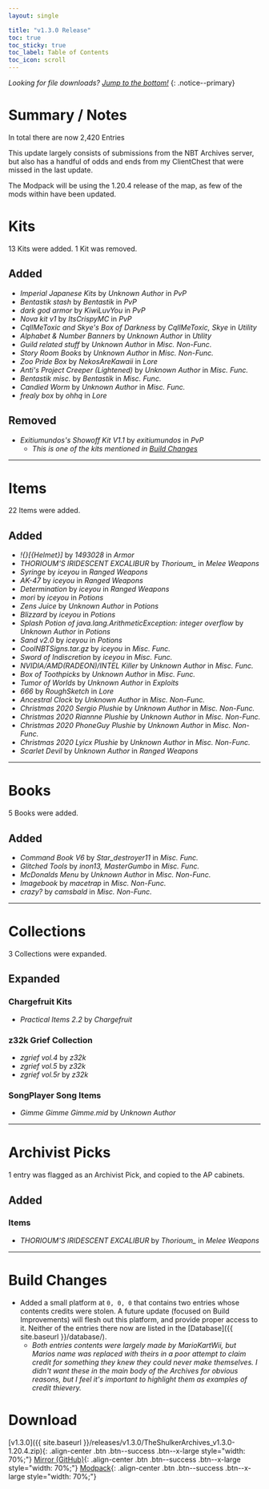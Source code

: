 ```yaml
---
layout: single

title: "v1.3.0 Release"
toc: true
toc_sticky: true
toc_label: Table of Contents
toc_icon: scroll
---
```


*Looking for file downloads? [Jump to the bottom!](#download)*
{: .notice--primary}

# Summary / Notes
In total there are now 2,420 Entries

This update largely consists of submissions from the NBT Archives server, but also has a handful of odds and ends from my ClientChest that were missed in the last update.

The Modpack will be using the 1.20.4 release of the map, as few of the mods within have been updated.

# Kits
13 Kits were added. 1 Kit was removed.

## Added
- _Imperial Japanese Kits_ by _Unknown Author_ in _PvP_
- _Bentastik stash_ by _Bentastik_ in _PvP_
- _dark god armor_ by _KiwiLuvYou_ in _PvP_
- _Nova kit v1_ by _ItsCrispyMC_ in _PvP_
- _CqllMeToxic and Skye's Box of Darkness_ by _CqllMeToxic, Skye_ in _Utility_
- _Alphabet & Number Banners_ by _Unknown Author_ in _Utility_
- _Guild related stuff_ by _Unknown Author_ in _Misc. Non-Func._
- _Story Room Books_ by _Unknown Author_ in _Misc. Non-Func._
- _Zoo Pride Box_ by _NekosAreKawaii_ in _Lore_
- _Anti's Project Creeper (Lightened)_ by _Unknown Author_ in _Misc. Func._
- _Bentastik misc._ by _Bentastik_ in _Misc. Func._
- _Candied Worm_ by _Unknown Author_ in _Misc. Func._
- _frealy box_ by _ohhq_ in _Lore_

## Removed
- _Exitiumundos's Showoff Kit V1.1_ by _exitiumundos_ in _PvP_
  - _This is one of the kits mentioned in [Build Changes](#build-changes)_

***

# Items
22 Items were added.

## Added
- _!{}[{Helmet}]_ by _1493028_ in _Armor_
- _THORIOUM'S IRIDESCENT EXCALIBUR_ by _Thorioum\__ in _Melee Weapons_
- _Syringe_ by _iceyou_ in _Ranged Weapons_
- _AK-47_ by _iceyou_ in _Ranged Weapons_
- _Determination_ by _iceyou_ in _Ranged Weapons_
- _mori_ by _iceyou_ in _Potions_
- _Zens Juice_ by _Unknown Author_ in _Potions_
- _Blizzard_ by _iceyou_ in _Potions_
- _Splash Potion of java.lang.ArithmeticException: integer overflow_ by _Unknown Author_ in _Potions_
- _Sand v2.0_ by _iceyou_ in _Potions_
- _CoolNBTSigns.tar.gz_ by _iceyou_ in _Misc. Func._
- _Sword of Indiscretion_ by _iceyou_ in _Misc. Func._
- _NVIDIA/AMD(RADEON)/INTEL Killer_ by _Unknown Author_ in _Misc. Func._
- _Box of Toothpicks_ by _Unknown Author_ in _Misc. Func._
- _Tumor of Worlds_ by _Unknown Author_ in _Exploits_
- _666_ by _RoughSketch_ in _Lore_
- _Ancestral Clock_ by _Unknown Author_ in _Misc. Non-Func._
- _Christmas 2020 Sergio Plushie_ by _Unknown Author_ in _Misc. Non-Func._
- _Christmas 2020 Riannne Plushie_ by _Unknown Author_ in _Misc. Non-Func._
- _Christmas 2020 PhoneGuy Plushie_ by _Unknown Author_ in _Misc. Non-Func._
- _Christmas 2020 Lyicx Plushie_ by _Unknown Author_ in _Misc. Non-Func._
- _Scarlet Devil_ by _Unknown Author_ in _Ranged Weapons_

***

# Books
5 Books were added.

## Added
- _Command Book V6_ by _Star_destroyer11_ in _Misc. Func._
- _Glitched Tools_ by _inon13, MasterGumbo_ in _Misc. Func._
- _McDonalds Menu_ by _Unknown Author_ in _Misc. Non-Func._
- _Imagebook_ by _macetrap_ in _Misc. Non-Func._
- _crazy?_ by _camsbald_ in _Misc. Non-Func._

***

# Collections
3 Collections were expanded.

## Expanded
### Chargefruit Kits
- _Practical Items 2.2_ by _Chargefruit_

### z32k Grief Collection
- _zgrief vol.4_ by _z32k_
- _zgrief vol.5_ by _z32k_
- _zgrief vol.5r_ by _z32k_

### SongPlayer Song Items
- _Gimme Gimme Gimme.mid_ by _Unknown Author_

***

# Archivist Picks
1 entry was flagged as an Archivist Pick, and copied to the AP cabinets.

## Added

### Items
- _THORIOUM'S IRIDESCENT EXCALIBUR_ by _Thorioum\__ in _Melee Weapons_

***

# Build Changes
- Added a small platform at `0, 0, 0` that contains two entries whose contents credits were stolen. A future update (focused on Build Improvements) will flesh out this platform, and provide proper access to it. Neither of the entries there now are listed in the [Database]({{ site.baseurl }}/database/).
  - _Both entries contents were largely made by MarioKartWii, but Marios name was replaced with theirs in a poor attempt to claim credit for something they knew they could never make themselves. I didn't want these in the main body of the Archives for obvious reasons, but I feel it's important to highlight them as examples of credit thievery._

# Download
[v1.3.0]({{ site.baseurl }}/releases/v1.3.0/TheShulkerArchives_v1.3.0-1.20.4.zip){: .align-center .btn .btn--success .btn--x-large style="width: 70%;"}
[Mirror (GitHub)](https://github.com/KadTheHunter/ShulkerArchives/releases/tag/v1.3.0){: .align-center .btn .btn--success .btn--x-large style="width: 70%;"}
[Modpack](https://modrinth.com/modpack/the-shulker-archives/version/1.3.0){: .align-center .btn .btn--success .btn--x-large style="width: 70%;"}